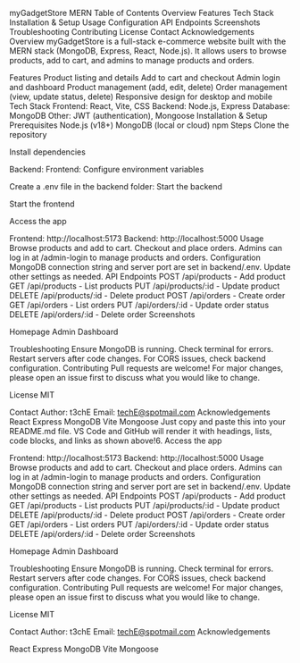 myGadgetStore MERN
Table of Contents
Overview
Features
Tech Stack
Installation & Setup
Usage
Configuration
API Endpoints
Screenshots
Troubleshooting
Contributing
License
Contact
Acknowledgements
Overview
myGadgetStore is a full-stack e-commerce website built with the MERN stack (MongoDB, Express, React, Node.js). It allows users to browse products, add to cart, and admins to manage products and orders.

Features
Product listing and details
Add to cart and checkout
Admin login and dashboard
Product management (add, edit, delete)
Order management (view, update status, delete)
Responsive design for desktop and mobile
Tech Stack
Frontend: React, Vite, CSS
Backend: Node.js, Express
Database: MongoDB
Other: JWT (authentication), Mongoose
Installation & Setup
Prerequisites
Node.js (v18+)
MongoDB (local or cloud)
npm
Steps
Clone the repository

Install dependencies

Backend:
Frontend:
Configure environment variables

Create a .env file in the backend folder:
Start the backend

Start the frontend

Access the app

Frontend: http://localhost:5173
Backend: http://localhost:5000
Usage
Browse products and add to cart.
Checkout and place orders.
Admins can log in at /admin-login to manage products and orders.
Configuration
MongoDB connection string and server port are set in backend/.env.
Update other settings as needed.
API Endpoints
POST /api/products - Add product
GET /api/products - List products
PUT /api/products/:id - Update product
DELETE /api/products/:id - Delete product
POST /api/orders - Create order
GET /api/orders - List orders
PUT /api/orders/:id - Update order status
DELETE /api/orders/:id - Delete order
Screenshots
<!-- Add screenshots or GIFs here -->
Homepage Admin Dashboard

Troubleshooting
Ensure MongoDB is running.
Check terminal for errors.
Restart servers after code changes.
For CORS issues, check backend configuration.
Contributing
Pull requests are welcome! For major changes, please open an issue first to discuss what you would like to change.

License
MIT

Contact
Author: t3chE
Email: techE@spotmail.com
Acknowledgements
React
Express
MongoDB
Vite
Mongoose
Just copy and paste this into your README.md file. VS Code and GitHub will render it with headings, lists, code blocks, and links as shown above!6. Access the app

Frontend: http://localhost:5173
Backend: http://localhost:5000
Usage
Browse products and add to cart.
Checkout and place orders.
Admins can log in at /admin-login to manage products and orders.
Configuration
MongoDB connection string and server port are set in backend/.env.
Update other settings as needed.
API Endpoints
POST /api/products - Add product
GET /api/products - List products
PUT /api/products/:id - Update product
DELETE /api/products/:id - Delete product
POST /api/orders - Create order
GET /api/orders - List orders
PUT /api/orders/:id - Update order status
DELETE /api/orders/:id - Delete order
Screenshots
<!-- Add screenshots or GIFs here -->
Homepage Admin Dashboard

Troubleshooting
Ensure MongoDB is running.
Check terminal for errors.
Restart servers after code changes.
For CORS issues, check backend configuration.
Contributing
Pull requests are welcome! For major changes, please open an issue first to discuss what you would like to change.

License
MIT

Contact
Author: t3chE
Email: techE@spotmail.com
Acknowledgements

React
Express
MongoDB
Vite
Mongoose